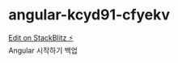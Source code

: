 # angular-kcyd91-cfyekv

[Edit on StackBlitz ⚡️](https://stackblitz.com/edit/angular-kcyd91-cfyekv)</br>
Angular 시작하기 백업
